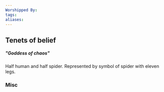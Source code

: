 ```yaml
---
Worshipped By: 
tags: 
aliases:
---
```

## Tenets of belief
##### "Goddess of chaos"
Half human and half spider. Represented by symbol of spider with eleven legs. 

### Misc

